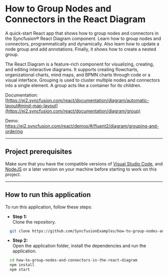 # How to Group Nodes and Connectors in the React Diagram
A quick-start React app that shows how to group nodes and connectors in the Syncfusion&reg; React Diagram component. Learn how to group nodes and connectors, programmatically and dynamically. Also learn how to update a node group and add annotations. Finally, it shows how to create a nested group.  

The React Diagram is a feature-rich component for visualizing, creating, and editing interactive diagrams. It supports creating flowcharts, organizational charts, mind maps, and BPMN charts through code or a visual interface. Grouping is used to cluster multiple nodes and connectors into a single element. A group acts like a container for its children.  

Documentation: [https://ej2.syncfusion.com/react/documentation/diagram/automatic-layout#mind-map-layout](https://ej2.syncfusion.com/react/documentation/diagram/group)

Demo: https://ej2.syncfusion.com/react/demos/#/fluent2/diagram/grouping-and-ordering

------------------------------------------------------------------------------------------------

## Project prerequisites
Make sure that you have the compatible versions of [Visual Studio Code](https://code.visualstudio.com/download ), and [NodeJS](https://nodejs.org/en/download) or a later version on your machine before starting to work on this project.

-------------------------------------------------------------------------------------------------

## How to run this application
To run this application, follow these steps:
 - **Step 1:**  
        Clone the repository.
```bash
  git clone https://github.com/SyncfusionExamples/how-to-group-nodes-and-connectors-in-the-react-diagram
```
 - **Step 2:**    
        Open the application folder, install the dependencies and run the application.
```bash
  cd how-to-group-nodes-and-connectors-in-the-react-diagram
  npm install
  npm start
```
